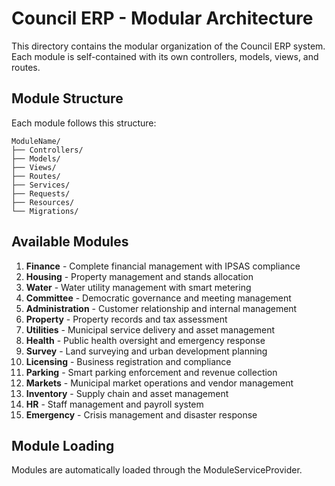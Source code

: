 
# Council ERP - Modular Architecture

This directory contains the modular organization of the Council ERP system. Each module is self-contained with its own controllers, models, views, and routes.

## Module Structure

Each module follows this structure:
```
ModuleName/
├── Controllers/
├── Models/
├── Views/
├── Routes/
├── Services/
├── Requests/
├── Resources/
└── Migrations/
```

## Available Modules

1. **Finance** - Complete financial management with IPSAS compliance
2. **Housing** - Property management and stands allocation
3. **Water** - Water utility management with smart metering
4. **Committee** - Democratic governance and meeting management
5. **Administration** - Customer relationship and internal management
6. **Property** - Property records and tax assessment
7. **Utilities** - Municipal service delivery and asset management
8. **Health** - Public health oversight and emergency response
9. **Survey** - Land surveying and urban development planning
10. **Licensing** - Business registration and compliance
11. **Parking** - Smart parking enforcement and revenue collection
12. **Markets** - Municipal market operations and vendor management
13. **Inventory** - Supply chain and asset management
14. **HR** - Staff management and payroll system
15. **Emergency** - Crisis management and disaster response

## Module Loading

Modules are automatically loaded through the ModuleServiceProvider.
